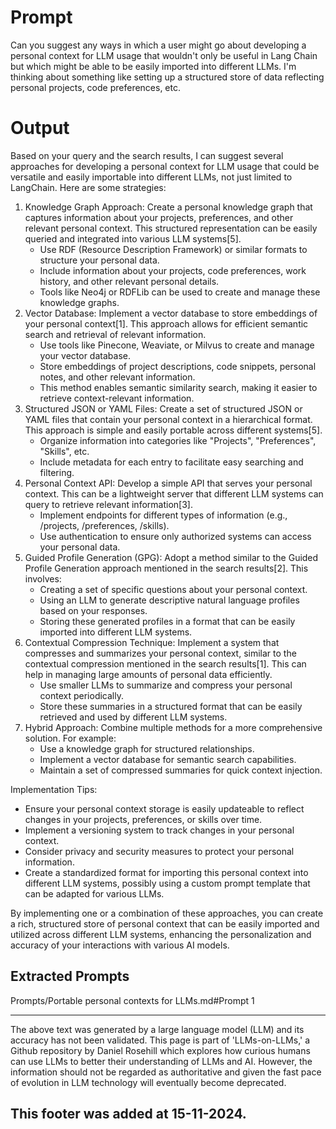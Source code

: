 # Prompt

Can you suggest any ways in which a user might go about developing a personal context for LLM usage that wouldn't only be useful in Lang Chain but which might be able to be easily imported into different LLMs. I'm thinking about something like setting up a structured store of data reflecting personal projects, code preferences, etc.

# Output

Based on your query and the search results, I can suggest several approaches for developing a personal context for LLM usage that could be versatile and easily importable into different LLMs, not just limited to LangChain. Here are some strategies:

1. Knowledge Graph Approach:
   Create a personal knowledge graph that captures information about your projects, preferences, and other relevant personal context. This structured representation can be easily queried and integrated into various LLM systems\[5].
   - Use RDF (Resource Description Framework) or similar formats to structure your personal data.
   - Include information about your projects, code preferences, work history, and other relevant personal details.
   - Tools like Neo4j or RDFLib can be used to create and manage these knowledge graphs.
2. Vector Database:
   Implement a vector database to store embeddings of your personal context\[1]. This approach allows for efficient semantic search and retrieval of relevant information.
   - Use tools like Pinecone, Weaviate, or Milvus to create and manage your vector database.
   - Store embeddings of project descriptions, code snippets, personal notes, and other relevant information.
   - This method enables semantic similarity search, making it easier to retrieve context-relevant information.
3. Structured JSON or YAML Files:
   Create a set of structured JSON or YAML files that contain your personal context in a hierarchical format. This approach is simple and easily portable across different systems\[5].
   - Organize information into categories like "Projects", "Preferences", "Skills", etc.
   - Include metadata for each entry to facilitate easy searching and filtering.
4. Personal Context API:
   Develop a simple API that serves your personal context. This can be a lightweight server that different LLM systems can query to retrieve relevant information\[3].
   - Implement endpoints for different types of information (e.g., /projects, /preferences, /skills).
   - Use authentication to ensure only authorized systems can access your personal data.
5. Guided Profile Generation (GPG):
   Adopt a method similar to the Guided Profile Generation approach mentioned in the search results\[2]. This involves:
   - Creating a set of specific questions about your personal context.
   - Using an LLM to generate descriptive natural language profiles based on your responses.
   - Storing these generated profiles in a format that can be easily imported into different LLM systems.
6. Contextual Compression Technique:
   Implement a system that compresses and summarizes your personal context, similar to the contextual compression mentioned in the search results\[1]. This can help in managing large amounts of personal data efficiently.
   - Use smaller LLMs to summarize and compress your personal context periodically.
   - Store these summaries in a structured format that can be easily retrieved and used by different LLM systems.
7. Hybrid Approach:
   Combine multiple methods for a more comprehensive solution. For example:
   - Use a knowledge graph for structured relationships.
   - Implement a vector database for semantic search capabilities.
   - Maintain a set of compressed summaries for quick context injection.

Implementation Tips:

- Ensure your personal context storage is easily updateable to reflect changes in your projects, preferences, or skills over time.
- Implement a versioning system to track changes in your personal context.
- Consider privacy and security measures to protect your personal information.
- Create a standardized format for importing this personal context into different LLM systems, possibly using a custom prompt template that can be adapted for various LLMs.

By implementing one or a combination of these approaches, you can create a rich, structured store of personal context that can be easily imported and utilized across different LLM systems, enhancing the personalization and accuracy of your interactions with various AI models.

## Extracted Prompts

Prompts/Portable personal contexts for LLMs.md#Prompt 1

---

The above text was generated by a large language model (LLM) and its accuracy has not been validated. This page is part of 'LLMs-on-LLMs,' a Github repository by Daniel Rosehill which explores how curious humans can use LLMs to better their understanding of LLMs and AI. However, the information should not be regarded as authoritative and given the fast pace of evolution in LLM technology will eventually become deprecated. 

This footer was added at 15-11-2024.
---